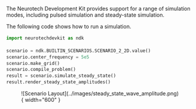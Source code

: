 The Neurotech Development Kit provides support for a range of simulation modes, including pulsed simulation and steady-state simulation.

The following code shows how to run a simulation.

```py
import neurotechdevkit as ndk

scenario = ndk.BUILTIN_SCENARIOS.SCENARIO_2_2D.value()
scenario.center_frequency = 5e5
scenario.make_grid()
scenario.compile_problem()
result = scenario.simulate_steady_state()
result.render_steady_state_amplitudes()
```

<figure markdown>
  ![Scenario Layout](../images/steady_state_wave_amplitude.png){ width="600" }
</figure>
